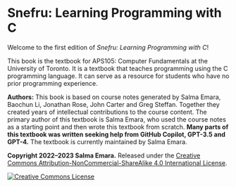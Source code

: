 # Snefru: Learning Programming with C

Welcome to the first edition of *Snefru: Learning Programming with C*!  

This book is the textbook for APS105: Computer Fundamentals at the University of Toronto. It is a textbook that teaches programming using the C programming language. It can serve as a resource for students who have no prior programming experience.

**Authors:** This book is based on course notes generated by Salma Emara, Baochun Li, Jonathan Rose, John Carter and Greg Steffan. Together they created years of intellectual contributions to the course content. The primary author of this textbook is Salma Emara, who used the course notes as a starting point and then wrote this textbook from scratch. **Many parts of this textbook was written seeking help from GitHub Copilot, GPT-3.5 and GPT-4.** The textbook is currently maintained by Salma Emara.

**Copyright 2022–2023 Salma Emara.** Released under the <a rel="license" href="https://creativecommons.org/licenses/by-nc-sa/4.0/">Creative Commons Attribution-NonCommercial-ShareAlike 4.0 International License</a>.  

<a rel="license" href="http://creativecommons.org/licenses/by-nc-sa/4.0/">
<img alt="Creative Commons License" style="border-width:0"
src="https://i.creativecommons.org/l/by-nc-sa/4.0/80x15.png" /></a>
